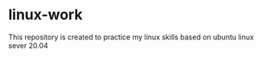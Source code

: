 # linux-work
This repository is created to practice my linux skills based on ubuntu linux sever 20.04
